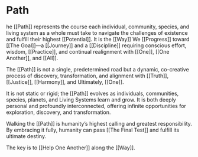 # Path

he [[Path]] represents the course each individual, community, species, and living system as a whole must take to navigate the challenges of existence and fulfill their highest [[Potential]]. It is the [[Way]] We [[Progress]] toward [[The Goal]]—a [[Journey]] and a [[Discipline]] requiring conscious effort, wisdom, [[Practice]], and continual realignment with [[One]], [[One Another]], and [[All]].

The [[Path]] is not a single, predetermined road but a dynamic, co-creative process of discovery, transformation, and alignment with [[Truth]], [[Justice]], [[Harmony]], and Ultimately, [[One]].

It is not static or rigid; the [[Path]] evolves as individuals, communities, species, planets, and Living Systems learn and grow. It is both deeply personal and profoundly interconnected, offering infinite opportunities for exploration, discovery, and transformation.

Walking the [[Path]] is humanity’s highest calling and greatest responsibility. By embracing it fully, humanity can pass [[The Final Test]] and fulfill its ultimate destiny.

The key is to [[Help One Another]] along the [[Way]].